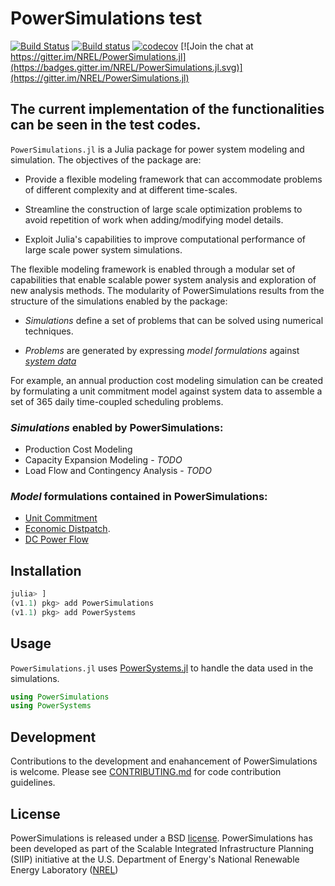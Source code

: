 # PowerSimulations test

[![Build Status](https://img.shields.io/travis/com/NREL/PowerSimulations.jl/master.svg)](https://travis-ci.com/NREL/PowerSimulations.jl)
[![Build status](https://img.shields.io/appveyor/ci/kdheepak/powersimulations-jl/master.svg)](https://ci.appveyor.com/project/kdheepak/powersimulations-jl)
[![codecov](https://codecov.io/gh/NREL/PowerSimulations.jl/branch/master/graph/badge.svg)](https://codecov.io/gh/NREL/PowerSimulations.jl)
[![Join the chat at https://gitter.im/NREL/PowerSimulations.jl](https://badges.gitter.im/NREL/PowerSimulations.jl.svg)](https://gitter.im/NREL/PowerSimulations.jl)

## The current implementation of the functionalities can be seen in the test codes.

`PowerSimulations.jl` is a Julia package for power system modeling and simulation. The objectives of the package are:

- Provide a flexible modeling framework that can accommodate problems of different complexity and at different time-scales.

- Streamline the construction of large scale optimization problems to avoid repetition of work when adding/modifying model details.

- Exploit Julia's capabilities to improve computational performance of large scale power system simulations.

The flexible modeling framework is enabled through a modular set of capabilities that enable scalable power system analysis and exploration of new analysis methods. The modularity of PowerSimulations results from the structure of the simulations enabled by the package:

 - _Simulations_ define a set of problems that can be solved using numerical techniques.


 - _Problems_ are generated by expressing _model formulations_ against [_system data_](https://github.com/NREL/PowerSystems.jl)

For example, an annual production cost modeling simulation can be created by formulating a unit commitment model against system data to assemble a set of 365 daily time-coupled scheduling problems.

### _Simulations_ enabled by PowerSimulations:
 - Production Cost Modeling
 - Capacity Expansion Modeling - _TODO_
 - Load Flow and Contingency Analysis - _TODO_

### _Model_ formulations contained in PowerSimulations:
 - [Unit Commitment](https://en.wikipedia.org/wiki/Unit_commitment_problem_in_electrical_power_production)
 - [Economic Distpatch](https://en.wikipedia.org/wiki/Economic_dispatch).
 - [DC Power Flow](https://www.mech.kuleuven.be/en/tme/research/energy_environment/Pdf/wpen2014-12.pdf)

## Installation

```julia
julia> ]
(v1.1) pkg> add PowerSimulations
(v1.1) pkg> add PowerSystems
```
## Usage

`PowerSimulations.jl` uses [PowerSystems.jl](https://github.com/NREL/PowerSystems.jl) to handle the data used in the simulations.  

```julia
using PowerSimulations
using PowerSystems
```

## Development

Contributions to the development and enahancement of PowerSimulations is welcome. Please see [CONTRIBUTING.md](https://github.com/NREL/PowerSimulations.jl/blob/master/CONTRIBUTING.md) for code contribution guidelines.

## License

PowerSimulations is released under a BSD [license](https://github.com/NREL/PowerSimulations.jl/blob/master/LICENSE). PowerSimulations has been developed as part of the Scalable Integrated Infrastructure Planning (SIIP)
initiative at the U.S. Department of Energy's National Renewable Energy Laboratory ([NREL](https://www.nrel.gov/))
